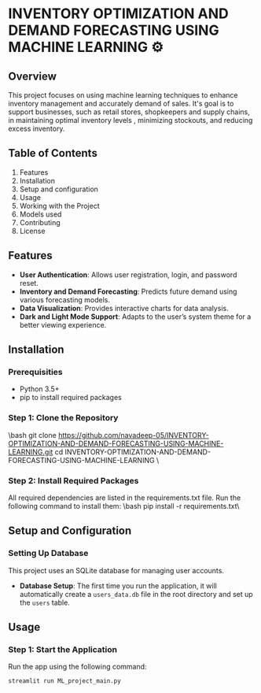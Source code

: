 # INVENTORY OPTIMIZATION AND DEMAND FORECASTING USING MACHINE LEARNING ⚙
## Overview
This project focuses on using machine learning techniques to enhance inventory management and accurately demand of sales. It's goal is to support businesses, such as retail stores, shopkeepers and supply chains, in maintaining optimal inventory levels , minimizing stockouts, and reducing excess inventory. 

## Table of Contents
1. Features
2. Installation
3. Setup and configuration
4. Usage
5. Working with the Project
6. Models used
7. Contributing
8. License

## Features
- **User Authentication**: Allows user registration, login, and password reset.
- **Inventory and Demand Forecasting**: Predicts future demand using various forecasting models.
- **Data Visualization**: Provides interactive charts for data analysis.
- **Dark and Light Mode Support**: Adapts to the user’s system theme for a better viewing experience.

## Installation
### Prerequisities
- Python 3.5+
- pip to install required packages
### Step 1: Clone the Repository
\bash git clone https://github.com/navadeep-05/INVENTORY-OPTIMIZATION-AND-DEMAND-FORECASTING-USING-MACHINE-LEARNING.git
cd INVENTORY-OPTIMIZATION-AND-DEMAND-FORECASTING-USING-MACHINE-LEARNING
\
### Step 2: Install Required Packages
All required dependencies are listed in the requirements.txt file. Run the following command to install them:
\bash pip install -r requirements.txt\

## Setup and Configuration
### Setting Up Database
This project uses an SQLite database for managing user accounts.
- **Database Setup**: The first time you run the application, it will automatically create a `users_data.db` file in the root directory and set up the `users` table.

## Usage
### Step 1: Start the Application
Run the app using the following command:

```bash
streamlit run ML_project_main.py
